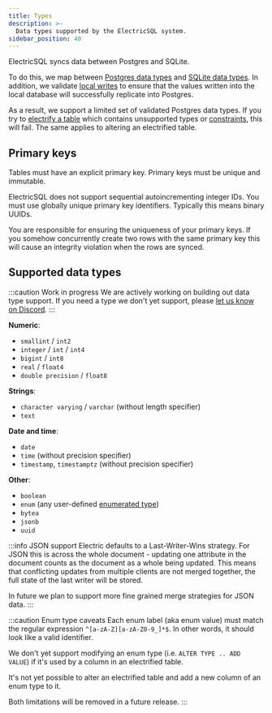 ```yaml
---
title: Types
description: >-
  Data types supported by the ElectricSQL system.
sidebar_position: 40
---
```


ElectricSQL syncs data between Postgres and SQLite.

To do this, we map between [Postgres data types](https://www.postgresql.org/docs/current/datatype.html) and [SQLite data types](https://www.sqlite.org/datatype3.html). In addition, we validate [local writes](../../reference/architecture.md#local-writes) to ensure that the values written into the local database will successfully replicate into Postgres.

As a result, we support a limited set of validated Postgres data types. If you try to [electrify a table](./electrification.md) which contains unsupported types or [constraints](./constraints.md), this will fail. The same applies to altering an electrified table.

## Primary keys

Tables must have an explicit primary key. Primary keys must be unique and immutable.

ElectricSQL does not support sequential autoincrementing integer IDs. You must use globally unique primary key identifiers. Typically this means binary UUIDs.

You are responsible for ensuring the uniqueness of your primary keys. If you somehow concurrently create two rows with the same primary key this will cause an integrity violation when the rows are synced.

## Supported data types

:::caution Work in progress
We are actively working on building out data type support. If you need a type we don't yet support, please [let us know on Discord](https://discord.electric-sql.com).
:::

**Numeric**:

- `smallint` / `int2`
- `integer` / `int` / `int4`
- `bigint` / `int8`
- `real` / `float4`
- `double precision` / `float8`

**Strings**:

- `character varying` / `varchar` (without length specifier)
- `text`

**Date and time**:

- `date`
- `time` (without precision specifier)
- `timestamp`, `timestamptz` (without precision specifier)

**Other**:

- `boolean`
- `enum` (any user-defined [enumerated type](https://www.postgresql.org/docs/current/datatype-enum.html))
- `bytea`
- `jsonb`
- `uuid`

:::info JSON support
Electric defaults to a Last-Writer-Wins strategy. For JSON this is across the whole document - updating one attribute in the document counts as the document as a whole being updated. This means that conflicting updates from multiple clients are not merged together, the full state of the last writer will be stored.

In future we plan to support more fine grained merge strategies for JSON data.
:::

:::caution Enum type caveats
Each enum label (aka enum value) must match the regular expression `^[a-zA-Z][a-zA-Z0-9_]*$`. In other words, it should look like a valid identifier.

We don't yet support modifying an enum type (i.e. `ALTER TYPE .. ADD VALUE`) if it's used by a column in an electrified table.

It's not yet possible to alter an electrified table and add a new column of an enum type to it.

Both limitations will be removed in a future release.
:::
